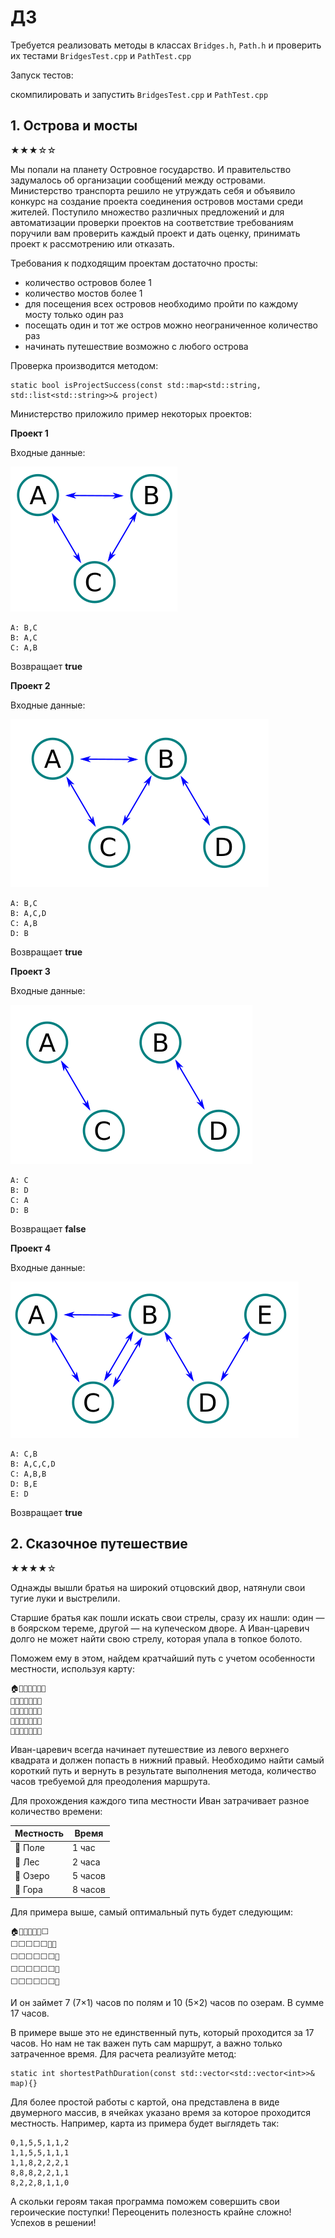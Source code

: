 # ДЗ

Требуется реализовать методы в классах
`Bridges.h`, `Path.h` и проверить их тестами `BridgesTest.cpp` и `PathTest.cpp`

Запуск тестов:

скомпилировать и запустить `BridgesTest.cpp` и `PathTest.cpp`

## 1. Острова и мосты

★★★☆☆

Мы попали на планету Островное государство. И правительство задумалось об организации сообщений между островами.
Министерство транспорта решило не утруждать себя и объявило конкурс на создание проекта соединения островов мостами
среди жителей. Поступило множество различных предложений и для автоматизации проверки проектов на соответствие
требованиям поручили вам проверить каждый проект и дать оценку, принимать проект к рассмотрению или отказать.

Требования к подходящим проектам достаточно просты:

- количество островов более 1
- количество мостов более 1
- для посещения всех островов необходимо пройти по каждому мосту только один раз
- посещать один и тот же остров можно неограниченное количество раз
- начинать путешествие возможно с любого острова

Проверка производится методом:

```
static bool isProjectSuccess(const std::map<std::string, std::list<std::string>>& project)
```

Министерство приложило пример некоторых проектов:

**Проект 1**

Входные данные:

![1](./assets/1.png)

```
A: B,C
B: A,C
C: A,B
```

Возвращает **true**

**Проект 2**

Входные данные:

![2](./assets/2.png)

```
A: B,C
B: A,C,D
C: A,B
D: B
```

Возвращает **true**

**Проект 3**

Входные данные:

![3](./assets/3.png)

```
A: C
B: D
C: A
D: B
```

Возвращает **false**

**Проект 4**

Входные данные:

![4](./assets/4.png)

```
A: C,B
B: A,C,C,D
C: A,B,B
D: B,E
E: D
```

Возвращает **true**

## 2. Сказочное путешествие

★★★★☆


Однажды вышли братья на широкий отцовский двор, натянули свои тугие луки и выстрелили.

Старшие братья как пошли искать свои стрелы, сразу их нашли: один — в боярском тереме, другой — на купеческом дворе. А
Иван-царевич долго не может найти свою стрелу, которая упала в топкое болото.

Поможем ему в этом, найдем кратчайший путь с учетом особенности местности, используя карту:

```
🏠🌷🌊🌊🌷🌷🌳
🌷🌷🌊🌊🌷🌷🌷
🌷🌷🌋🌳🌳🌳🌷
🌋🌋🌋🌳🌳🌷🌷
🌋🌳🌳🌋🌷🌷🐸
```

Иван-царевич всегда начинает путешествие из левого верхнего квадрата и должен попасть в нижний правый. Необходимо найти
самый короткий путь и вернуть в результате выполнения метода, количество часов требуемой для преодоления маршрута.

Для прохождения каждого типа местности Иван затрачивает разное количество времени:

| Местность | Время   |
|-----------|---------|
| 🌷 Поле   | 1 час   |
| 🌳 Лес    | 2 часа  |
| 🌊 Озеро  | 5 часов |
| 🌋 Гора   | 8 часов |

Для примера выше, самый оптимальный путь будет следующим:

```
🏠🌷🌊🌊🌷🌷⬜
⬜⬜⬜⬜⬜🌷🌷
⬜⬜⬜⬜⬜⬜🌷
⬜⬜⬜⬜⬜⬜🌷
⬜⬜⬜⬜⬜⬜🐸
```

И он займет 7 (7×1) часов по полям и 10 (5×2) часов по озерам. В сумме 17 часов.

В примере выше это не единственный путь, который проходится за 17 часов. Но нам не так важен путь сам маршрут, а важно
только затраченное время. Для расчета реализуйте метод:

```
static int shortestPathDuration(const std::vector<std::vector<int>>& map){}
```

Для более простой работы с картой, она представлена в виде двумерного массив, 
в ячейках указано время за которое проходится местность. Например, карта из примера будет выглядеть так:

```
0,1,5,5,1,1,2
1,1,5,5,1,1,1
1,1,8,2,2,2,1
8,8,8,2,2,1,1
8,2,2,8,1,1,0
```

А скольки героям такая программа поможем совершить свои героические поступки! Переоценить полезность крайне сложно!
Успехов в решении!
